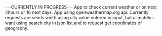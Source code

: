 ---CURRENTLY IN PROGRESS---
App to check current weather or on next 4hours or 16 next days. 
App using openweathermap.org api. 
Currently requests are sends wieth using city value entered in input, but ulimately i want using search city in json list and to request get coordinates of geography. 
